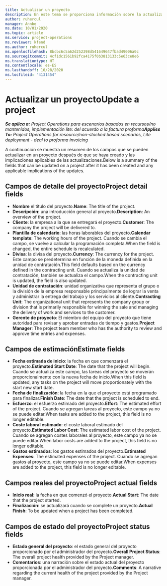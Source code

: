 ```yaml
---
title: Actualizar un proyecto
description: En este tema se proporciona información sobre la actualización de proyectos en Project Operations.
author: ruhercul
manager: Annbe
ms.date: 10/01/2020
ms.topic: article
ms.service: project-operations
ms.reviewer: kfend
ms.author: ruhercul
ms.openlocfilehash: 8bcbc6c5a62d252398d541649647fbad49006a0c
ms.sourcegitcommit: 4cf1dc1561b92fca4175f0b3813133c5e63ce8e6
ms.translationtype: HT
ms.contentlocale: es-ES
ms.lasthandoff: 10/28/2020
ms.locfileid: "4131454"
---
```

# <a name="update-a-project"></a><span data-ttu-id="1f2f6-103">Actualizar un proyecto</span><span class="sxs-lookup"><span data-stu-id="1f2f6-103">Update a project</span></span>

<span data-ttu-id="1f2f6-104">_**Se aplica a:** Project Operations para escenarios basados en recursos/no mantenidos, implementación lite: del acuerdo a la factura proforma_</span><span class="sxs-lookup"><span data-stu-id="1f2f6-104">_**Applies To:** Project Operations for resource/non-stocked based scenarios, Lite deployment - deal to proforma invoicing_</span></span>

<span data-ttu-id="1f2f6-105">A continuación se muestra un resumen de los campos que se pueden actualizar en un proyecto después de que se haya creado y las implicaciones aplicables de las actualizaciones.</span><span class="sxs-lookup"><span data-stu-id="1f2f6-105">Below is a summary of the fields that can be updated on a project after it has been created and any applicable implications of the updates.</span></span>

## <a name="project-detail-fields"></a><span data-ttu-id="1f2f6-106">Campos de detalle del proyecto</span><span class="sxs-lookup"><span data-stu-id="1f2f6-106">Project detail fields</span></span>

- <span data-ttu-id="1f2f6-107">**Nombre** el título del proyecto.</span><span class="sxs-lookup"><span data-stu-id="1f2f6-107">**Name**: The title of the project.</span></span>
- <span data-ttu-id="1f2f6-108">**Descripción**: una introducción general al proyecto.</span><span class="sxs-lookup"><span data-stu-id="1f2f6-108">**Description**: An overview of the project.</span></span>
- <span data-ttu-id="1f2f6-109">**Cliente**: la empresa a la que se entregará el proyecto.</span><span class="sxs-lookup"><span data-stu-id="1f2f6-109">**Customer**: The company the project will be delivered to.</span></span>
- <span data-ttu-id="1f2f6-110">**Plantilla de calendario**: las horas laborables del proyecto.</span><span class="sxs-lookup"><span data-stu-id="1f2f6-110">**Calendar template**: The working hours of the project.</span></span> <span data-ttu-id="1f2f6-111">Cuando se cambia el campo, se vuelve a calcular la programación completa.</span><span class="sxs-lookup"><span data-stu-id="1f2f6-111">When the field is changed, the entire schedule is recalculated.</span></span>
- <span data-ttu-id="1f2f6-112">**Divisa**: la divisa del proyecto.</span><span class="sxs-lookup"><span data-stu-id="1f2f6-112">**Currency**: The currency for the project.</span></span> <span data-ttu-id="1f2f6-113">Este campo se predetermina en función de la moneda definida en la unidad de contratación.</span><span class="sxs-lookup"><span data-stu-id="1f2f6-113">This field defaults based on the currency defined in the contracting unit.</span></span> <span data-ttu-id="1f2f6-114">Cuando se actualiza la unidad de contratación, también se actualiza el campo.</span><span class="sxs-lookup"><span data-stu-id="1f2f6-114">When the contracting unit is updated, the field is also updated.</span></span>
- <span data-ttu-id="1f2f6-115">**Unidad de contratación**: unidad organizativa que representa el grupo o la división de la empresa responsable principalmente de lograr la venta y administrar la entrega del trabajo y los servicios al cliente.</span><span class="sxs-lookup"><span data-stu-id="1f2f6-115">**Contracting Unit**: The organizational unit that represents the company group or division that is primarily responsible for winning the sale and managing the delivery of work and services to the customer.</span></span> 
- <span data-ttu-id="1f2f6-116">**Gerente de proyecto**: El miembro del equipo del proyecto que tiene autoridad para revisar y aprobar entradas de tiempo y gastos.</span><span class="sxs-lookup"><span data-stu-id="1f2f6-116">**Project Manager**: The project team member who has the authority to review and approve time entries and expenses.</span></span>

## <a name="estimate-fields"></a><span data-ttu-id="1f2f6-117">Campos de estimación</span><span class="sxs-lookup"><span data-stu-id="1f2f6-117">Estimate fields</span></span>

- <span data-ttu-id="1f2f6-118">**Fecha estimada de inicio**: la fecha en que comenzará el proyecto.</span><span class="sxs-lookup"><span data-stu-id="1f2f6-118">**Estimated Start Date**: The date that the project will begin.</span></span> <span data-ttu-id="1f2f6-119">Cuando se actualiza este campo, las tareas del proyecto se moverán proporcionalmente con la nueva fecha de inicio.</span><span class="sxs-lookup"><span data-stu-id="1f2f6-119">When this field is updated, any tasks on the project will move proportionately with the start new start date.</span></span>
- <span data-ttu-id="1f2f6-120">**Fecha de finalización**: la fecha en la que el proyecto está programado para finalizar.</span><span class="sxs-lookup"><span data-stu-id="1f2f6-120">**Finish Date**: The date that the project is scheduled to end.</span></span>
- <span data-ttu-id="1f2f6-121">**Esfuerzo**: el esfuerzo estimado del proyecto.</span><span class="sxs-lookup"><span data-stu-id="1f2f6-121">**Effort**: The estimated effort of the project.</span></span> <span data-ttu-id="1f2f6-122">Cuando se agregan tareas al proyecto, este campo ya no se puede editar.</span><span class="sxs-lookup"><span data-stu-id="1f2f6-122">When tasks are added to the project, this field is no longer editable.</span></span>
- <span data-ttu-id="1f2f6-123">**Coste laboral estimado**: el coste laboral estimado del proyecto.</span><span class="sxs-lookup"><span data-stu-id="1f2f6-123">**Estimated Labor Cost**: The estimated labor cost of the project.</span></span> <span data-ttu-id="1f2f6-124">Cuando se agregan costes laborales al proyecto, este campo ya no se puede editar.</span><span class="sxs-lookup"><span data-stu-id="1f2f6-124">When labor costs are added to the project, this field is no longer editable.</span></span>
- <span data-ttu-id="1f2f6-125">**Gastos estimados**: los gastos estimados del proyecto.</span><span class="sxs-lookup"><span data-stu-id="1f2f6-125">**Estimated Expenses**: The estimated expenses of the project.</span></span> <span data-ttu-id="1f2f6-126">Cuando se agregan gastos al proyecto, este campo ya no se puede editar.</span><span class="sxs-lookup"><span data-stu-id="1f2f6-126">When expenses are added to the project, this field is no longer editable.</span></span>

## <a name="project-actual-fields"></a><span data-ttu-id="1f2f6-127">Campos reales del proyecto</span><span class="sxs-lookup"><span data-stu-id="1f2f6-127">Project actual fields</span></span>
- <span data-ttu-id="1f2f6-128">**Inicio real**: la fecha en que comenzó el proyecto.</span><span class="sxs-lookup"><span data-stu-id="1f2f6-128">**Actual Start**: The date that the project started.</span></span>
- <span data-ttu-id="1f2f6-129">**Finalización**: se actualizará cuando se complete un proyecto.</span><span class="sxs-lookup"><span data-stu-id="1f2f6-129">**Actual Finish**: To be updated when a project has been completed.</span></span>

## <a name="project-status-fields"></a><span data-ttu-id="1f2f6-130">Campos de estado del proyecto</span><span class="sxs-lookup"><span data-stu-id="1f2f6-130">Project status fields</span></span>

- <span data-ttu-id="1f2f6-131">**Estado general del proyecto**: el estado general del proyecto proporcionado por el administrador del proyecto.</span><span class="sxs-lookup"><span data-stu-id="1f2f6-131">**Overall Project Status**: The overall project health provided by the Project manager.</span></span>
- <span data-ttu-id="1f2f6-132">**Comentarios**: una narración sobre el estado actual del proyecto proporcionada por el administrador del proyecto.</span><span class="sxs-lookup"><span data-stu-id="1f2f6-132">**Comments**: A narrative regarding the current health of the project provided by the Project manager.</span></span>

